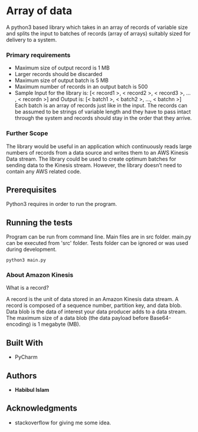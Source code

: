 # Array of data

A python3 based library which takes in an array of records of variable size and splits the input to batches of records (array of arrays) suitably sized for delivery to a system.

### Primary requirements

* Maximum size of output record is 1 MB
* Larger records should be discarded
* Maximum size of output batch is 5 MB 
* Maximum number of records in an output batch is 500 
* Sample Input for the library is: [< record1 >, < record2 >, < record3 >, … , < recordn >] and Output is: [< batch1 >, < batch2 >, …, < batchn >] 
Each batch is an array of records just like in the input. The records can be assumed to be strings of variable length and they have to pass intact through the system and records should stay in the order that they arrive.

### Further Scope

The library would be useful in an application which continuously reads large numbers of records from a data source and writes them to an AWS Kinesis Data stream. The library could be used to create optimum batches for sending data to the Kinesis stream. However, the library doesn’t need to contain any AWS related code.


## Prerequisites

Python3 requires in order to run the program.

## Running the tests

Program can be run from command line. Main files are in src folder. main.py can be executed from 'src' folder.
Tests folder can be ignored or was used during development. 
```
python3 main.py
```

### About Amazon Kinesis

What is a record?

A record is the unit of data stored in an Amazon Kinesis data stream. A record is composed of a sequence number, partition key, and data blob. Data blob is the data of interest your data producer adds to a data stream. The maximum size of a data blob (the data payload before Base64-encoding) is 1 megabyte (MB).

## Built With

* PyCharm 

## Authors

* **Habibul Islam** 

## Acknowledgments

* stackoverflow for giving me some idea.

